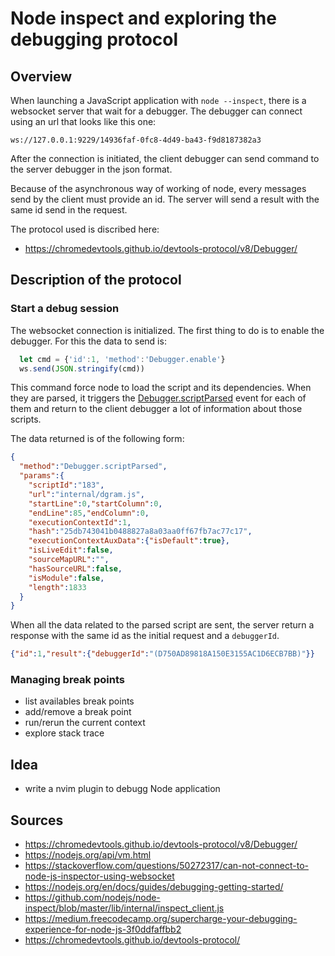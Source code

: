 # Node inspect and exploring the debugging protocol

## Overview

When launching a JavaScript application with `node --inspect`, there is a websocket
server that wait for a debugger. The debugger can connect using an url that looks like this
one:
```
ws://127.0.0.1:9229/14936faf-0fc8-4d49-ba43-f9d8187382a3
```

After the connection is initiated, the client debugger can send command to the
server debugger in the json format.

Because of the asynchronous way of working of node, every messages send by the
client must provide an id. The server will send a result with the same id send
in the request.

The protocol used is discribed here:
* https://chromedevtools.github.io/devtools-protocol/v8/Debugger/

## Description of the protocol

### Start a debug session
The websocket connection is initialized. The first thing to do is to enable the
debugger. For this the data to send is:

```javascript
  let cmd = {'id':1, 'method':'Debugger.enable'}
  ws.send(JSON.stringify(cmd))
```

This command force node to load the script and its dependencies. When they are
parsed, it triggers the [Debugger.scriptParsed](https://chromedevtools.github.io/devtools-protocol/v8/Debugger#event-scriptParsed) event for each of them and return to the client debugger a lot of information about
those scripts.

The data returned is of the following form:

```json
{
  "method":"Debugger.scriptParsed",
  "params":{
    "scriptId":"183",
    "url":"internal/dgram.js",
    "startLine":0,"startColumn":0,
    "endLine":85,"endColumn":0,
    "executionContextId":1,
    "hash":"25db743041b0488827a8a03aa0ff67fb7ac77c17",
    "executionContextAuxData":{"isDefault":true},
    "isLiveEdit":false,
    "sourceMapURL":"",
    "hasSourceURL":false,
    "isModule":false,
    "length":1833
  }
}
```
When all the data related to the parsed script are sent, the server return a
response with the same id as the initial request and a `debuggerId`.

```json
{"id":1,"result":{"debuggerId":"(D750AD89818A150E3155AC1D6ECB7BB)"}}
```

### Managing break points

* list availables break points
* add/remove a break point
* run/rerun the current context
* explore stack trace

## Idea
* write a nvim plugin to debugg Node application

## Sources
* https://chromedevtools.github.io/devtools-protocol/v8/Debugger/
* https://nodejs.org/api/vm.html
* https://stackoverflow.com/questions/50272317/can-not-connect-to-node-js-inspector-using-websocket
* https://nodejs.org/en/docs/guides/debugging-getting-started/
* https://github.com/nodejs/node-inspect/blob/master/lib/internal/inspect_client.js
* https://medium.freecodecamp.org/supercharge-your-debugging-experience-for-node-js-3f0ddfaffbb2
* https://chromedevtools.github.io/devtools-protocol/
